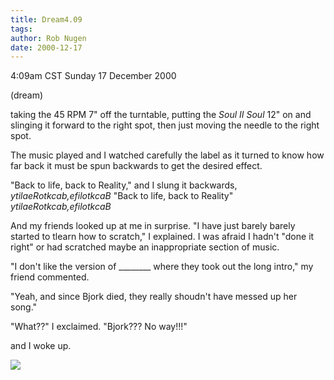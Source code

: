 ```yaml
---
title: Dream4.09
tags: 
author: Rob Nugen
date: 2000-12-17
---
```


<title>Scratchin'</title>
<p class=date>4:09am CST Sunday 17 December 2000</p>
<p class=note>(dream)</p>

<p class=dream>taking the 45 RPM 7" off the turntable, putting the
<em>Soul II Soul</em> 12" on and slinging it forward to the right
spot, then just moving the needle to the right spot.</p>

<p class=dream>The music played and I watched carefully the label as
it turned to know how far back it must be spun backwards to get the
desired effect.</p>

<p class=dream>"Back to life, back to Reality," and I slung it
backwards, <em>ytilaeRotkcab,efilotkcaB</em> "Back to life, back to
Reality" <em>ytilaeRotkcab,efilotkcaB</em>

<p class=dream>And my friends looked up at me in surprise.  "I have
just barely barely started to tlearn how to scratch," I explained.  I
was afraid I hadn't "done it right" or had scratched maybe an
inappropriate section of music.</p>

<p class=dream>"I don't like the version of ________ where they took
out the long intro," my friend commented.</p>

<p class=dream>"Yeah, and since Bjork died, they really shoudn't have
messed up her song."</p>

<p class=dream>"What??" I exclaimed. "Bjork??? No way!!!"</p>

<p>and I woke up.</p>

<p><img src='/images/rob/wL-ROB.gif'/></p>

